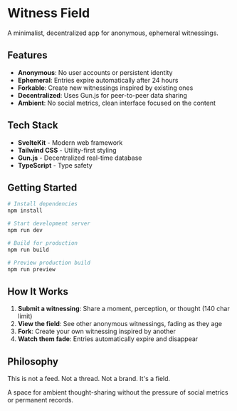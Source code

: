 # Witness Field

A minimalist, decentralized app for anonymous, ephemeral witnessings.

## Features

- **Anonymous**: No user accounts or persistent identity
- **Ephemeral**: Entries expire automatically after 24 hours  
- **Forkable**: Create new witnessings inspired by existing ones
- **Decentralized**: Uses Gun.js for peer-to-peer data sharing
- **Ambient**: No social metrics, clean interface focused on the content

## Tech Stack

- **SvelteKit** - Modern web framework
- **Tailwind CSS** - Utility-first styling
- **Gun.js** - Decentralized real-time database
- **TypeScript** - Type safety

## Getting Started

```bash
# Install dependencies
npm install

# Start development server
npm run dev

# Build for production
npm run build

# Preview production build
npm run preview
```

## How It Works

1. **Submit a witnessing**: Share a moment, perception, or thought (140 char limit)
2. **View the field**: See other anonymous witnessings, fading as they age
3. **Fork**: Create your own witnessing inspired by another
4. **Watch them fade**: Entries automatically expire and disappear

## Philosophy

This is not a feed. Not a thread. Not a brand. It's a field.

A space for ambient thought-sharing without the pressure of social metrics or permanent records.
